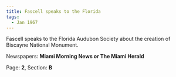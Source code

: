 ```yaml
---  
title: Fascell speaks to the Florida  
tags:  
  - Jan 1967  
---  
```

  
Fascell speaks to the Florida Audubon Society about the creation of Biscayne National Monument.  
  
Newspapers: **Miami Morning News or The Miami Herald**  
  
Page: **2**, Section: **B** 
